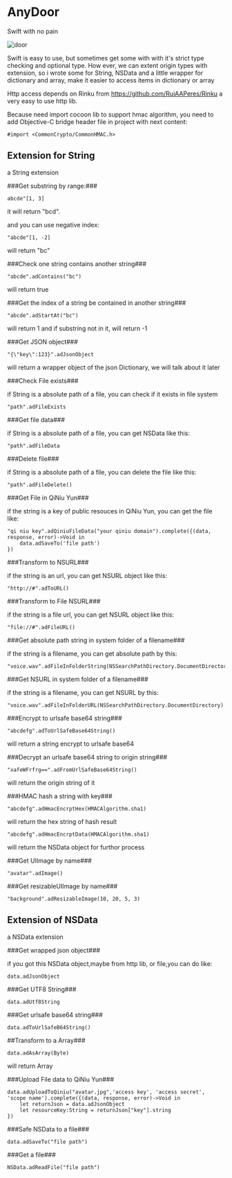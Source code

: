 # AnyDoor #
Swift with no pain

![door](http://homepage.ntu.edu.tw/~b01302158/images/01.jpg)

Swift is easy to use, but sometimes get some with with it's strict type checking and optional type. How ever, we can extent origin types with extension, so i wrote some for String, NSData and a little wrapper for dictionary and array, make it easier to access items in dictionary or array

Http access depends on Rinku from <https://github.com/RuiAAPeres/Rinku> a very easy to use http lib.

Because need import cocoon lib to support hmac algorithm, you need to add Objective-C bridge header file in project with next content:

    #import <CommonCrypto/CommonHMAC.h>

Extension for String
-----------------------
a String extension

###Get substring by range:###

    abcde"[1, 3]

it will return "bcd".

and you can use negative index:

    "abcde"[1, -2]
    
will return "bc"


###Check one string contains another string###

    "abcde".adContains("bc")
    
will return true

###Get the index of a string be contained in another string###

    "abcde".adStartAt("bc")
    
will return 1 and if substring not in it, will return -1

###Get JSON object###

    "{\"key\":123}".adJsonObject

will return a wrapper object of the json Dictionary, we will talk about it later

###Check File exists###

if String is a absolute path of a file, you can check if it exists in file system

    "path".adFileExists

###Get file data###

if String is a absolute path of a file, you can get NSData like this:

    "path".adFileData

###Delete file###

if String is a absolute path of a file, you can delete the file like this:

    "path".adFileDelete()

###Get File in QiNiu Yun###

if the string is a key of public resouces in QiNiu Yun, you can get the file like:

    "qi niu key".adQiniuFileData("your qiniu domain").complete({(data, response, error)->Void in
        data.adSaveTo('file path')
    })
    
###Transform to NSURL###

if the string is an url, you can get NSURL object like this:

    "http://#".adToURL()
    
###Transform to File NSURL###

if the string is a file url, you can get NSURL object like this:

    "file://#".adFileURL()
    
###Get absolute path string in system folder of a filename###

if the string is a filename, you can get absolute path by this:

    "voice.wav".adFileInFolderString(NSSearchPathDirectory.DocumentDirectory)
    
###Get NSURL in system folder of a filename###

if the string is a filename, you can get NSURL by this:

    "voice.wav".adFileInFolderURL(NSSearchPathDirectory.DocumentDirectory)
    
###Encrypt to urlsafe base64 string###

    "abcdefg".adToUrlSafeBase64String()
    
will return a string encrypt to urlsafe base64

###Decrypt an urlsafe base64 string to origin string###

    "xafeWFrfrg==".adFromUrlSafeBase64String()
    
will return the origin string of it

###HMAC hash a string with key###

    "abcdefg".adHmacEncrptHex(HMACAlgorithm.sha1)
    
will return the hex string of hash result

    "abcdefg".adHmacEncrptData(HMACAlgorithm.sha1)
    
will return the NSData object for furthor process

###Get UIImage by name###

    "avatar".adImage()
    
###Get resizableUIImage by name###

    "background".adResizableImage(10, 20, 5, 3)

Extension of NSData
---------------------------
a NSData extension

###Get wrapped json object###

if you got this NSData object,maybe from http lib, or file,you can do like:

    data.adJsonObject

###Get UTF8 String###

    data.adUtf8String
    
###Get urlsafe base64 string###

    data.adToUrlSafeB64String()
    
##Transform to a Array###

    data.adAsArray(Byte)
    
will return Array<Byte>

###Upload File data to QiNiu Yun###

    data.adUploadToQiniu("avatar.jpg",'access key', 'access secret', 'scope name').complete({(data, response, error)->Void in
        let returnJson = data.adJsonObject
        let resourceKey:String = returnJson["key"].string
    })

###Safe NSData to a file###

    data.adSaveTo("file path")

###Get a file###

    NSData.adReadFile("file path")
    
